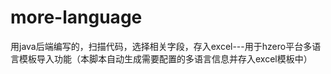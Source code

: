 # more-language
用java后端编写的，扫描代码，选择相关字段，存入excel---用于hzero平台多语言模板导入功能（本脚本自动生成需要配置的多语言信息并存入excel模板中）


